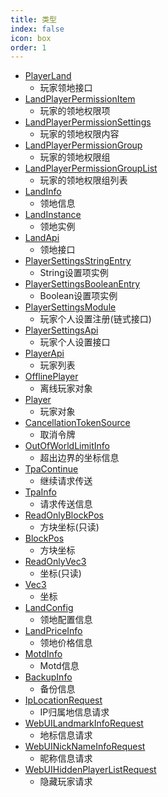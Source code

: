 ```yaml
---
title: 类型
index: false
icon: box
order: 1
---
```


- [PlayerLand](./PlayerLand.md)
  - 玩家领地接口
- [LandPlayerPermissionItem](./LandPlayerPermissionItem.md)
  - 玩家的领地权限项
- [LandPlayerPermissionSettings](./LandPlayerPermissionSettings.md)
  - 玩家的领地权限内容
- [LandPlayerPermissionGroup](./LandPlayerPermissionGroup.md)
  - 玩家的领地权限组
- [LandPlayerPermissionGroupList](./LandPlayerPermissionGroupList.md)
  - 玩家的领地权限组列表
- [LandInfo](./LandInfo.md)
  - 领地信息
- [LandInstance](./LandInstance.md)
  - 领地实例
- [LandApi](./LandApi.md)
  - 领地接口
- [PlayerSettingsStringEntry](./PlayerSettingsStringEntry.md)
  - String设置项实例
- [PlayerSettingsBooleanEntry](./PlayerSettingsBooleanEntry.md)
  - Boolean设置项实例
- [PlayerSettingsModule](./PlayerSettingsModule.md)
  - 玩家个人设置注册(链式接口)
- [PlayerSettingsApi](./PlayerSettingsApi.md)
  - 玩家个人设置接口
- [PlayerApi](./PlayerApi.md)
  - 玩家列表
- [OfflinePlayer](./OfflinePlayer.md)
  - 离线玩家对象
- [Player](./Player.md)
  - 玩家对象
- [CancellationTokenSource](./CancellationTokenSource.md)
  - 取消令牌
- [OutOfWorldLimitInfo](./OutOfWorldLimitInfo.md)
  - 超出边界的坐标信息
- [TpaContinue](./TpaContinue.md)
  - 继续请求传送
- [TpaInfo](./TpaInfo.md)
  - 请求传送信息
- [ReadOnlyBlockPos](./ReadOnlyBlockPos.md)
  - 方块坐标(只读)
- [BlockPos](./BlockPos.md)
  - 方块坐标
- [ReadOnlyVec3](./ReadOnlyVec3.md)
  - 坐标(只读)
- [Vec3](./Vec3.md)
  - 坐标
- [LandConfig](./LandConfig.md)
  - 领地配置信息
- [LandPriceInfo](./LandPriceInfo.md)
  - 领地价格信息
- [MotdInfo](./MotdInfo.md)
  - Motd信息
- [BackupInfo](./BackupInfo.md)
  - 备份信息
- [IpLocationRequest](./IpLocationRequest.md)
  - IP归属地信息请求
- [WebUILandmarkInfoRequest](./WebUILandmarkInfoRequest.md)
  - 地标信息请求
- [WebUINickNameInfoRequest](./WebUINickNameInfoRequest.md)
  - 昵称信息请求
- [WebUIHiddenPlayerListRequest](./WebUIHiddenPlayerListRequest.md)
  - 隐藏玩家请求
    